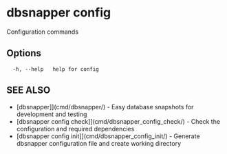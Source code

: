 # dbsnapper config

Configuration commands

## Options

```
  -h, --help   help for config
```

## SEE ALSO

- [dbsnapper]](cmd/dbsnapper/) - Easy database snapshots for development and testing
- [dbsnapper config check]](cmd/dbsnapper_config_check/) - Check the configuration and required dependencies
- [dbsnapper config init]](cmd/dbsnapper_config_init/) - Generate dbsnapper configuration file and create working directory
